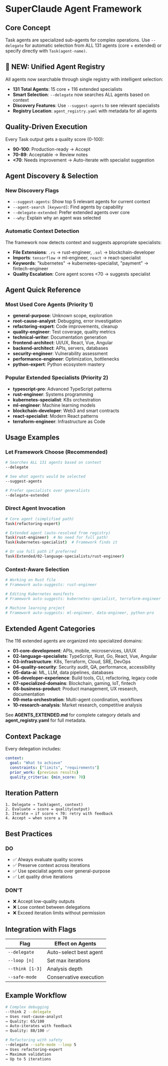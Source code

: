 # SuperClaude Agent Framework

## Core Concept
Task agents are specialized sub-agents for complex operations. Use `--delegate` for automatic selection from ALL 131 agents (core + extended) or specify directly with `Task(agent-name)`.

## 🚀 NEW: Unified Agent Registry
All agents now searchable through single registry with intelligent selection:
- **131 Total Agents**: 15 core + 116 extended specialists
- **Smart Selection**: `--delegate` now searches ALL agents based on context
- **Discovery Features**: Use `--suggest-agents` to see relevant specialists
- **Registry Location**: `agent_registry.yaml` with metadata for all agents

## Quality-Driven Execution
Every Task output gets a quality score (0-100):
- **90-100**: Production-ready → Accept
- **70-89**: Acceptable → Review notes
- **<70**: Needs improvement → Auto-iterate with specialist suggestion

## Agent Discovery & Selection

### New Discovery Flags
- `--suggest-agents`: Show top 5 relevant agents for current context
- `--agent-search [keyword]`: Find agents by capability
- `--delegate-extended`: Prefer extended agents over core
- `--why`: Explain why an agent was selected

### Automatic Context Detection
The framework now detects context and suggests appropriate specialists:
- **File Extensions**: `.rs` → rust-engineer, `.sol` → blockchain-developer
- **Imports**: `tensorflow` → ml-engineer, `react` → react-specialist
- **Keywords**: "kubernetes" → kubernetes-specialist, "payment" → fintech-engineer
- **Quality Escalation**: Core agent scores <70 → suggests specialist

## Agent Quick Reference

### Most Used Core Agents (Priority 1)
- **general-purpose**: Unknown scope, exploration
- **root-cause-analyst**: Debugging, error investigation
- **refactoring-expert**: Code improvements, cleanup
- **quality-engineer**: Test coverage, quality metrics
- **technical-writer**: Documentation generation
- **frontend-architect**: UI/UX, React, Vue, Angular
- **backend-architect**: APIs, servers, databases
- **security-engineer**: Vulnerability assessment
- **performance-engineer**: Optimization, bottlenecks
- **python-expert**: Python ecosystem mastery

### Popular Extended Specialists (Priority 2)
- **typescript-pro**: Advanced TypeScript patterns
- **rust-engineer**: Systems programming
- **kubernetes-specialist**: K8s orchestration
- **ml-engineer**: Machine learning models
- **blockchain-developer**: Web3 and smart contracts
- **react-specialist**: Modern React patterns
- **terraform-engineer**: Infrastructure as Code

## Usage Examples

### Let Framework Choose (Recommended)
```bash
# Searches ALL 131 agents based on context
--delegate

# See what agents would be selected
--suggest-agents

# Prefer specialists over generalists
--delegate-extended
```

### Direct Agent Invocation
```bash
# Core agent (simplified path)
Task(refactoring-expert)

# Extended agent (auto-resolved from registry)
Task(rust-engineer)  # No need for full path!
Task(kubernetes-specialist)  # Framework finds it

# Or use full path if preferred
Task(Extended/02-language-specialists/rust-engineer)
```

### Context-Aware Selection
```bash
# Working on Rust file
# Framework auto-suggests: rust-engineer

# Editing Kubernetes manifests
# Framework auto-suggests: kubernetes-specialist, terraform-engineer

# Machine learning project
# Framework auto-suggests: ml-engineer, data-engineer, python-pro
```

## Extended Agent Categories

The 116 extended agents are organized into specialized domains:

- **01-core-development**: APIs, mobile, microservices, UI/UX
- **02-language-specialists**: TypeScript, Rust, Go, React, Vue, Angular
- **03-infrastructure**: K8s, Terraform, Cloud, SRE, DevOps
- **04-quality-security**: Security audit, QA, performance, accessibility
- **05-data-ai**: ML, LLM, data pipelines, databases
- **06-developer-experience**: Build tools, CLI, refactoring, legacy code
- **07-specialized-domains**: Blockchain, gaming, IoT, fintech
- **08-business-product**: Product management, UX research, documentation
- **09-meta-orchestration**: Multi-agent coordination, workflows
- **10-research-analysis**: Market research, competitive analysis

See **AGENTS_EXTENDED.md** for complete category details and **agent_registry.yaml** for full metadata.

## Context Package
Every delegation includes:
```yaml
context:
  goal: "What to achieve"
  constraints: ["limits", "requirements"]
  prior_work: {previous results}
  quality_criteria: {min_score: 70}
```

## Iteration Pattern
```
1. Delegate → Task(agent, context)
2. Evaluate → score = quality(output)  
3. Iterate → if score < 70: retry with feedback
4. Accept → when score ≥ 70
```

## Best Practices

### DO
- ✅ Always evaluate quality scores
- ✅ Preserve context across iterations
- ✅ Use specialist agents over general-purpose
- ✅ Let quality drive iterations

### DON'T
- ❌ Accept low-quality outputs
- ❌ Lose context between delegations
- ❌ Exceed iteration limits without permission

## Integration with Flags

| Flag | Effect on Agents |
|------|------------------|
| `--delegate` | Auto-select best agent |
| `--loop [n]` | Set max iterations |
| `--think [1-3]` | Analysis depth |
| `--safe-mode` | Conservative execution |

## Example Workflow

```bash
# Complex debugging
--think 2 --delegate
→ Uses root-cause-analyst
→ Quality: 65/100
→ Auto-iterates with feedback
→ Quality: 88/100 ✅

# Refactoring with safety
--delegate --safe-mode --loop 5
→ Uses refactoring-expert
→ Maximum validation
→ Up to 5 iterations
```
